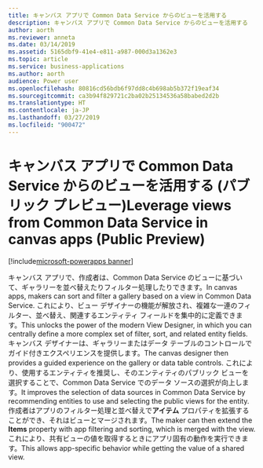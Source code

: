 ```yaml
---
title: キャンバス アプリで Common Data Service からのビューを活用する
description: キャンバス アプリで Common Data Service からのビューを活用する
author: aorth
ms.reviewer: anneta
ms.date: 03/14/2019
ms.assetid: 5165dbf9-41e4-e811-a987-000d3a1362e3
ms.topic: article
ms.service: business-applications
ms.author: aorth
audience: Power user
ms.openlocfilehash: 80816cd56bdb6f97dd8c4b698ab5b372f19eaf34
ms.sourcegitcommit: ca3b94f829721c2ba02b25134536a58babed2d2b
ms.translationtype: HT
ms.contentlocale: ja-JP
ms.lasthandoff: 03/27/2019
ms.locfileid: "900472"
---
```

# <a name="leverage-views-from-common-data-service-in-canvas-apps-public-preview"></a><span data-ttu-id="94bc3-103">キャンバス アプリで Common Data Service からのビューを活用する (パブリック プレビュー)</span><span class="sxs-lookup"><span data-stu-id="94bc3-103">Leverage views from Common Data Service in canvas apps (Public Preview)</span></span>


[!include[microsoft-powerapps banner](../includes/microsoft-powerapps.md)]

<span data-ttu-id="94bc3-104">キャンバス アプリで、作成者は、Common Data Service のビューに基づいて、ギャラリーを並べ替えたりフィルター処理したりできます。</span><span class="sxs-lookup"><span data-stu-id="94bc3-104">In canvas apps, makers can sort and filter a gallery based on a view in Common Data Service.</span></span> <span data-ttu-id="94bc3-105">これにより、ビュー デザイナーの機能が解放され、複雑な一連のフィルター、並べ替え、関連するエンティティ フィールドを集中的に定義できます。</span><span class="sxs-lookup"><span data-stu-id="94bc3-105">This unlocks the power of the modern View Designer, in which you can centrally define a more complex set of filter, sort, and related entity fields.</span></span> <span data-ttu-id="94bc3-106">キャンバス デザイナーは、ギャラリーまたはデータ テーブルのコントロールでガイド付きエクスペリエンスを提供します。</span><span class="sxs-lookup"><span data-stu-id="94bc3-106">The canvas designer then provides a guided experience on the gallery or data table controls.</span></span> <span data-ttu-id="94bc3-107">これにより、使用するエンティティを推奨し、そのエンティティのパブリック ビューを選択することで、Common Data Service でのデータ ソースの選択が向上します。</span><span class="sxs-lookup"><span data-stu-id="94bc3-107">It improves the selection of data sources in Common Data Service by recommending entities to use and selecting the public views for the entity.</span></span> <span data-ttu-id="94bc3-108">作成者はアプリのフィルター処理と並べ替えで**アイテム** プロパティを拡張することができ、それはビューとマージされます。</span><span class="sxs-lookup"><span data-stu-id="94bc3-108">The maker can then extend the **Items** property with app filtering and sorting, which is merged with the view.</span></span> <span data-ttu-id="94bc3-109">これにより、共有ビューの値を取得するときにアプリ固有の動作を実行できます。</span><span class="sxs-lookup"><span data-stu-id="94bc3-109">This allows app-specific behavior while getting the value of a shared view.</span></span>
